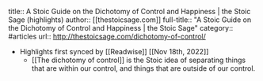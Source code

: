 title:: A Stoic Guide on the Dichotomy of Control and Happiness | the Stoic Sage (highlights)
author:: [[thestoicsage.com]]
full-title:: "A Stoic Guide on the Dichotomy of Control and Happiness | the Stoic Sage"
category:: #articles
url:: http://thestoicsage.com/dichotomy-of-control/

- Highlights first synced by [[Readwise]] [[Nov 18th, 2022]]
	- [[The dichotomy of control]] is the Stoic idea of separating things that are within our control, and things that are outside of our control.